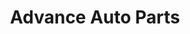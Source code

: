 ---
title: "Advance Auto Parts"
url: /laredo/advance-auto-parts-san-bernardo-avenue/
shop: car parts
---